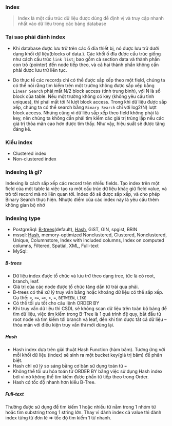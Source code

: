 ### Index
> Index là một cấu trúc dữ liệu được dùng để định vị và truy cập nhanh nhất vào dữ liệu trong các bảng database

### Tại sao phải đánh index
* Khi database được lưu trữ trên các ổ đĩa thiết bị, nó được lưu trữ dưới dạng khối dữ liệu(blocks of data.). Các khối ổ đĩa được cấu trúc giống như cách cấu trúc `link list`; bao gồm cả section data và thành phần con trỏ (pointer) đến node tiếp theo, và cả hai thành phần không cần phải được lưu trữ liên tục. 

* Do thực tế các records chỉ có thể được sắp xếp theo một field, chúng ta có thể nói rằng tìm kiếm trên một trường không được sắp xếp bằng `Linear Search` phải mất N/2 block access (tính trung bình), với N là số block của table. Nếu một trường không có key (không yêu cầu tính uniques), thì phải mất tới N lượt block access. Trong khi dữ liệu được sắp xếp, chúng ta có thể search bằng `Binary Search` chỉ với log2(N) lượt block access. Nhưng cũng vì dữ liệu sắp xếp theo field không phải là key, nên chúng ta không cần phải tìm kiếm các giá trị trùng lặp nếu các giá trị thỏa mãn cao hơn được tìm thấy. Như vậy, hiệu suất sẽ được tăng đáng kể.

### Kiểu index
* Clustered index
* Non-clustered index

### Indexing là gì?
Indexing là cách sắp xếp các record trên nhiều fields. Tạo index trên một field của một table là việc tạo ra một cấu trúc dữ liệu khác giữ field value, và trỏ tới record mà nó liên quan tới. Index đó sẽ được sắp xếp, và cho phép Binary Search thực hiện.  Nhược điểm của các index này là yêu cầu thêm không gian bộ nhớ

### Indexing type
- PostgreSql: <a href="#b-trees">B-trees</a>(default), <a href="#hash">Hash</a>, GiST, GIN, spgist, BRIN
- mssql: <a href="#hash">Hash</a>, memory-optimized Nonclustered, Clustered, Nonclustered, Unique, Columnstore, Index with included columns, Index on computed columns, Filtered, Spatial, XML, Full-text
- MySql: 

##### <b id="b-trees">B-trees</b>
* Dữ liệu index được tổ chức và lưu trữ theo dạng tree, tức là có root, branch, leaf.
* Giá trị của các node được tổ chức tăng dần từ trái qua phải.
* B-trees có thể xử lý truy vấn bằng hoặc khoảng dữ liệu có thể sắp xếp. Cụ thể: `<`, `<=`, `=>`, `>`, `=`, `BETWEEN`, `LIKE`
* Có thể tối ưu tốt cho câu lệnh ORDER BY
* Khi truy vấn dữ liệu thì CSDL sẽ không scan dữ liệu trên toàn bộ bảng để tìm dữ liệu, việc tìm kiếm trong B-Tree là 1 quá trình đệ quy, bắt đầu từ root node và tìm kiếm tới branch và leaf, đến khi tìm được tất cả dữ liệu – thỏa mãn với điều kiện truy vấn thì mới dùng lại.

##### <b id="hash">Hash</b>
* Hash index dựa trên giải thuật Hash Function (hàm băm). Tương ứng với mỗi khối dữ liệu (index) sẽ sinh ra một bucket key(giá trị băm) để phân biệt.
* Hash chỉ xử lý so sáng bằng cơ bản sử dụng toán tử `=`
* Không thể tối ưu hóa toán tử ORDER BY bằng việc sử dụng Hash index bởi vì nó không thể tìm kiếm được phần từ tiếp theo trong Order.
* Hash có tốc độ nhanh hơn kiểu B-Tree.

##### <b id="full-text">Full-text</b>
Thường được sử dụng để tìm kiếm 1 hoặc nhiều từ nằm trong 1 nhóm từ hoặc tìm substring trong 1 string lớn. Thay vì đánh index cả value thì đánh index từng từ đơn lẻ => tốc độ tìm kiếm 1 từ nhanh.
